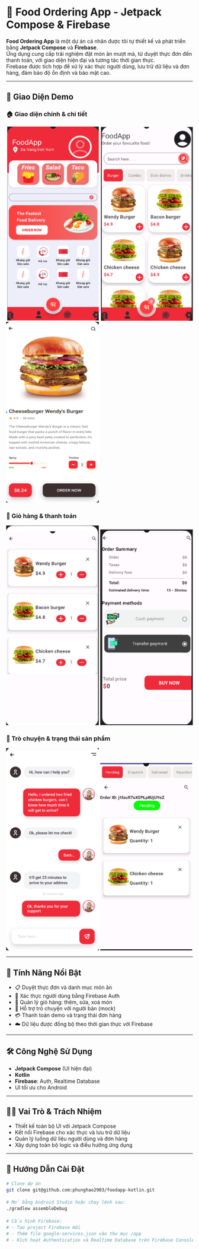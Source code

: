 # 🍔 Food Ordering App - Jetpack Compose & Firebase

**Food Ordering App** là một dự án cá nhân được tôi tự thiết kế và phát triển bằng **Jetpack Compose** và **Firebase**.  
Ứng dụng cung cấp trải nghiệm đặt món ăn mượt mà, từ duyệt thực đơn đến thanh toán, với giao diện hiện đại và tương tác thời gian thực.  
Firebase được tích hợp để xử lý xác thực người dùng, lưu trữ dữ liệu và đơn hàng, đảm bảo độ ổn định và bảo mật cao.

---

## 📸 Giao Diện Demo

### 🏠 Giao diện chính & chi tiết

<img src="UI/home.png" width="250"/>
<img src="UI/products.png" width="250"/>
<img src="UI/detail.png" width="250"/>

### 🛒 Giỏ hàng & thanh toán

<img src="UI/cart.png" width="250"/>
<img src="UI/payment.png" width="250"/>

### 💬 Trò chuyện & trạng thái sản phẩm

<img src="UI/chatting.png" width="250"/>
<img src="UI/state_product.png" width="250"/>

---

## 🚀 Tính Năng Nổi Bật

- 📋 Duyệt thực đơn và danh mục món ăn
- 🔐 Xác thực người dùng bằng Firebase Auth
- 🛒 Quản lý giỏ hàng: thêm, sửa, xoá món
- 💬 Hỗ trợ trò chuyện với người bán (mock)
- 💳 Thanh toán demo và trạng thái đơn hàng
- ☁️ Dữ liệu được đồng bộ theo thời gian thực với Firebase

---

## 🛠️ Công Nghệ Sử Dụng

- **Jetpack Compose** (UI hiện đại)
- **Kotlin**
- **Firebase**: Auth, Realtime Database
- UI tối ưu cho Android

---

## 👨‍💻 Vai Trò & Trách Nhiệm

- Thiết kế toàn bộ UI với Jetpack Compose
- Kết nối Firebase cho xác thực và lưu trữ dữ liệu
- Quản lý luồng dữ liệu người dùng và đơn hàng
- Xây dựng toàn bộ logic và điều hướng ứng dụng

---

## 🔧 Hướng Dẫn Cài Đặt

```bash
# Clone dự án
git clone git@github.com:phunghao2903/foodapp-kotlin.git

# Mở bằng Android Studio hoặc chạy lệnh sau:
./gradlew assembleDebug

# Cấu hình Firebase:
# - Tạo project Firebase mới
# - Thêm file google-services.json vào thư mục /app
# - Kích hoạt Authentication và Realtime Database trên Firebase Console

